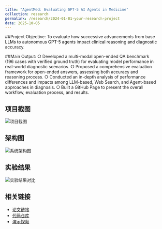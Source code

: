 ```yaml
---
title: "AgentMed: Evaluating GPT-5 AI Agents in Medicine"
collection: research
permalink: /research/2024-01-01-your-research-project
date: 2025-10-05
---
```


##Project Objective:
To evaluate how successive advancements from base LLMs to autonomous GPT-5 agents impact clinical reasoning and diagnostic accuracy.

##Main Output:
○	Developed a multi-modal open-ended QA benchmark (196 cases with verified ground truth) for evaluating model performance in real-world diagnostic scenarios.
○	Proposed a comprehensive evaluation framework for open-ended answers, assessing both accuracy and reasoning process.
○	Conducted an in-depth analysis of performance differences and impacts among LLM-based, Web Search, and Agent-based approaches in diagnosis.
○	Built a GitHub Page to present the overall workflow, evaluation process, and results.


## 项目截图
![项目截图](/images/research-screenshot.png)

## 架构图
![系统架构图](/images/system-architecture.png)

## 实验结果
![实验结果对比](/images/experiment-results.png)

## 相关链接
- [论文链接](您的论文链接)
- [代码仓库](您的代码链接)
- [演示视频](您的演示链接)
